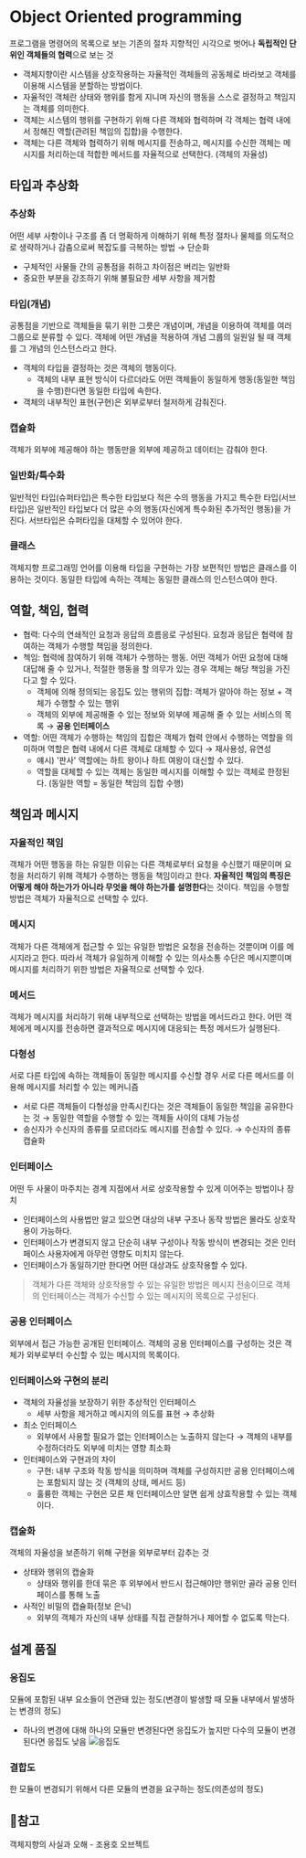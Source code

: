 # Object Oriented programming
프로그램을 명령어의 목록으로 보는 기존의 절차 지향적인 시각으로 벗어나 **독립적인 단위인 객체들의 협력**으로 보는 것
- 객체지향이란 시스템을 상호작용하는 자율적인 객체들의 공동체로 바라보고 객체를 이용해 시스템을 분할하는 방법이다.
- 자율적인 객체란 상태와 행위를 함게 지니며 자신의 행동을 스스로 결정하고 책임지는 객체를 의미한다.
- 객체는 시스템의 행위를 구현하기 위해 다른 객체와 협력하며 각 객체는 협력 내에서 정해진 역할(관려된 책임의 집합)을 수행한다.
- 객체는 다른 객체와 협력하기 위해 메시지를 전송하고, 메시지를 수신한 객체는 메시지를 처리하는데 적합한 메서드를 자율적으로 선택한다. (객체의 자율성)


## 타입과 추상화

### 추상화
어떤 세부 사항이나 구조를 좀 더 명확하게 이해하기 위해 특정 절차나 물체를 의도적으로 생략하거나 감춤으로써 복잡도를 극복하는 방법 → 단순화
- 구체적인 사물들 간의 공통점을 취하고 차이점은 버리는 일반화
- 중요한 부분을 강조하기 위해 불필요한 세부 사항을 제거함

### 타입(개념)
공통점을 기반으로 객체들을 묶기 위한 그릇은 개념이며, 개념을 이용하여 객체를 여러 그룹으로 분류할 수 있다.
객체에 어떤 개념을 적용하여 개념 그룹의 일원일 될 때 객체를 그 개념의 인스턴스라고 한다.

- 객체의 타입을 결정하는 것은 객체의 행동이다.
  - 객체의 내부 표현 방식이 다르더라도 어떤 객체들이 동일하게 행동(동일한 책임을 수행)한다면 동일한 타입에 속한다.
- 객체의 내부적인 표현(구현)은 외부로부터 철저하게 감춰진다.

### 캡슐화
객체가 외부에 제공해야 하는 행동만을 외부에 제공하고 데이터는 감춰야 한다.

### 일반화/특수화
일반적인 타입(슈퍼타입)은 특수한 타입보다 적은 수의 행동을 가지고 특수한 타입(서브타입)은 일반적인 타입보다 더 많은 수의 행동(자신에게 특수화된 추가적인 행동)을 가진다.
서브타입은 슈퍼타입을 대체할 수 있어야 한다.

### 클래스
객체지향 프로그래밍 언어를 이용해 타입을 구현하는 가장 보편적인 방법은 클래스를 이용하는 것이다.
동일한 타입에 속하는 객체는 동일한 클래스의 인스턴스여야 한다. 

## 역할, 책임, 협력
- 협력: 다수의 연쇄적인 요청과 응답의 흐름응로 구성된다. 요청과 응답은 협력에 참여하는 객체가 수행할 책임을 정의한다.
- 첵임: 협력에 참여하기 위해 객체가 수행하는 행동. 어떤 객체가 어떤 요청에 대해 대답해 줄 수 있거나, 적절한 행동을 할 의무가 있는 경우 객체는 해당 책임을 가진다고 할 수 있다.
   - 객체에 의해 정의되는 응집도 있는 행위의 집합: 객체가 알아야 하는 정보 + 객체가 수행할 수 있는 행위
   - 객체의 외부에 제공해줄 수 있는 정보와 외부에 제공해 줄 수 있는 서비스의 목록 → **공용 인터페이스**
- 역할: 어떤 객체가 수행하는 책임의 집합은 객체가 협력 안에서 수행하는 역할을 의미하며 역할은 협력 내에서 다른 객체로 대체할 수 있다 → 재사용성, 유연성
   - 얘시) '판사' 역할에는 하트 왕이나 하트 여왕이 대신할 수 있다.
   - 역할을 대체할 수 있는 객체는 동일한 메시지를 이해할 수 있는 객체로 한정된다. (동일한 역할 = 동일한 책임의 집합 수행)

## 책임과 메시지

### 자율적인 책임
객체가 어떤 행동을 하는 유일한 이유는 다른 객체로부터 요청을 수신했기 때문이며 요청을 처리하기 위해 객체가 수행하는 행동을 책임이라고 한다.
**자율적인 책임의 특징은 어떻게 해야 하는가가 아니라 무엇을 해야 하는가를 설명한다**는 것이다. 책임을 수행할 방법은 객체가 자율적으로 선택할 수 있다.

### 메시지
객체가 다른 객체에게 접근할 수 있는 유일한 방법은 요청을 전송하는 것뿐이며 이를 메시지라고 한다.
따라서 객체가 유일하게 이해할 수 있는 의사소통 수단은 메시지뿐이며 메시지를 처리하기 위한 방법은 자율적으로 선택할 수 있다.

### 메서드
객체가 메시지를 처리하기 위해 내부적으로 선택하는 방법을 메서드라고 한다. 어떤 객체에게 메시지를 전송하면 결과적으로 메시지에 대응되는 특정 메서드가 실행된다.

### 다형성
서로 다른 타입에 속하는 객체들이 동일한 메시지를 수신할 경우 서로 다른 메서드를 이용해 메시지를 처리할 수 있는 메커니즘
- 서로 다른 객체들이 다형성을 만족시킨다는 것은 객체들이 동일한 책임을 공유한다는 것 → 동일한 역할을 수행할 수 있는 객체들 사이의 대체 가능성
- 송신자가 수신자의 종류를 모르더라도 메시지를 전송할 수 있다. → 수신자의 종류 캡슐화

### 인터페이스
어떤 두 사물이 마주치는 경계 지점에서 서로 상호작용할 수 있게 이어주는 방법이나 장치
- 인터페이스의 사용법만 알고 있으면 대상의 내부 구조나 동작 방법은 몰라도 상호작용이 가능하다.
- 인터페이스가 변경되지 않고 단순히 내부 구성이나 작동 방식이 변경되는 것은 인터페이스 사용자에게 아무런 영향도 미치지 않는다.
- 인터페이스가 동일하기만 한다면 어떤 대상과도 상호작용할 수 있다.

> 객체가 다른 객체와 상호작용할 수 있는 유일한 방법은 메시지 전송이므로 객체의 인터페이스는 객체가 수신할 수 있는 메시지의 목록으로 구성된다.

### 공용 인터페이스
외부에서 접근 가능한 공개된 인터페이스. 객체의 공용 인터페이스를 구성하는 것은 객체가 외부로부터 수신할 수 있는 메시지의 목록이다.

### 인터페이스와 구현의 분리
- 객체의 자율성을 보장하기 위한 추상적인 인터페이스
  - 세부 사항을 제거하고 메시지의 의도를 표현 → 추상화
- 최소 인터페이스
  - 외부에서 사용할 필요가 없는 인터페이스는 노출하지 않는다 →  객체의 내부를 수정하더라도 외부에 미치는 영향 최소화
- 인터페이스와 구현과의 차이
  - 구현: 내부 구조와 작동 방식을 의미하며 객체를 구성하지만 공용 인터페이스에는 포함되지 않는 것 (객체의 상태, 메서드 등)
  - 훌륭한 객체는 구현은 모른 채 인터페이스만 알면 쉽게 상효작용할 수 있는 객체이다.
 
### 캡술화
객체의 자율성을 보존하기 위해 구현을 외부로부터 감추는 것
- 상태와 행위의 캡술화
  - 상태와 행위를 한데 묶은 후 외부에서 반드시 접근해야만 행위만 골라 공용 인터페이스를 통해 노출
- 사적인 비밀의 캡슐화(정보 은닉)
  - 외부의 객체가 자신의 내부 상태를 직접 관찰하거나 제어할 수 없도록 막는다.

## 설계 품질

### 응집도 
모듈에 포함된 내부 요소들이 연관돼 있는 정도(변경이 발생할 때 모듈 내부에서 발생하는 변경의 정도)
- 하나의 변경에 대해 하나의 모듈만 변경된다면 응집도가 높지만 다수의 모듈이 변경된다면 응집도 낮음
![응집도](https://wikibook.co.kr/images/errata/object/object-4-2.png)

### 결합도
한 모듈이 변경되기 위해서 다른 모듈의 변경을 요구하는 정도(의존성의 정도)

## 🔗참고
객체지향의 사실과 오해 - 조용호 
오브젝트

